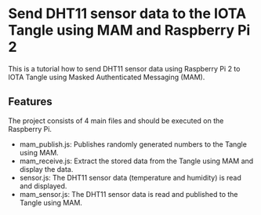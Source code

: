 # Send DHT11 sensor data to the IOTA Tangle using MAM and Raspberry Pi 2

This is a tutorial how to send DHT11 sensor data using Raspberry Pi 2 to IOTA Tangle using Masked Authenticated Messaging (MAM).




## Features

The project consists of 4 main files and should be executed on the Raspberry Pi.
- mam_publish.js: Publishes randomly generated numbers to the Tangle using MAM.
- mam_receive.js: Extract the stored data from the Tangle using MAM and display the data.
- sensor.js: The DHT11 sensor data (temperature and humidity) is read and displayed.
- mam_sensor.js: The DHT11 sensor data is read and published to the Tangle using MAM.





